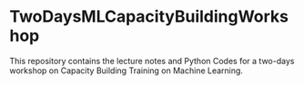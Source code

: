 # TwoDaysMLCapacityBuildingWorkshop
This repository contains the lecture notes and Python Codes for a two-days workshop on Capacity Building Training on Machine Learning.
